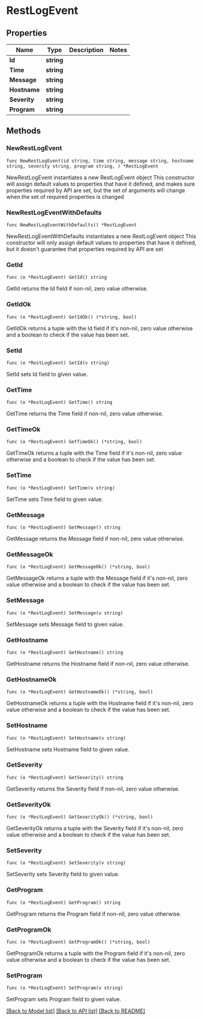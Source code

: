 # RestLogEvent

## Properties

Name | Type | Description | Notes
------------ | ------------- | ------------- | -------------
**Id** | **string** |  | 
**Time** | **string** |  | 
**Message** | **string** |  | 
**Hostname** | **string** |  | 
**Severity** | **string** |  | 
**Program** | **string** |  | 

## Methods

### NewRestLogEvent

`func NewRestLogEvent(id string, time string, message string, hostname string, severity string, program string, ) *RestLogEvent`

NewRestLogEvent instantiates a new RestLogEvent object
This constructor will assign default values to properties that have it defined,
and makes sure properties required by API are set, but the set of arguments
will change when the set of required properties is changed

### NewRestLogEventWithDefaults

`func NewRestLogEventWithDefaults() *RestLogEvent`

NewRestLogEventWithDefaults instantiates a new RestLogEvent object
This constructor will only assign default values to properties that have it defined,
but it doesn't guarantee that properties required by API are set

### GetId

`func (o *RestLogEvent) GetId() string`

GetId returns the Id field if non-nil, zero value otherwise.

### GetIdOk

`func (o *RestLogEvent) GetIdOk() (*string, bool)`

GetIdOk returns a tuple with the Id field if it's non-nil, zero value otherwise
and a boolean to check if the value has been set.

### SetId

`func (o *RestLogEvent) SetId(v string)`

SetId sets Id field to given value.


### GetTime

`func (o *RestLogEvent) GetTime() string`

GetTime returns the Time field if non-nil, zero value otherwise.

### GetTimeOk

`func (o *RestLogEvent) GetTimeOk() (*string, bool)`

GetTimeOk returns a tuple with the Time field if it's non-nil, zero value otherwise
and a boolean to check if the value has been set.

### SetTime

`func (o *RestLogEvent) SetTime(v string)`

SetTime sets Time field to given value.


### GetMessage

`func (o *RestLogEvent) GetMessage() string`

GetMessage returns the Message field if non-nil, zero value otherwise.

### GetMessageOk

`func (o *RestLogEvent) GetMessageOk() (*string, bool)`

GetMessageOk returns a tuple with the Message field if it's non-nil, zero value otherwise
and a boolean to check if the value has been set.

### SetMessage

`func (o *RestLogEvent) SetMessage(v string)`

SetMessage sets Message field to given value.


### GetHostname

`func (o *RestLogEvent) GetHostname() string`

GetHostname returns the Hostname field if non-nil, zero value otherwise.

### GetHostnameOk

`func (o *RestLogEvent) GetHostnameOk() (*string, bool)`

GetHostnameOk returns a tuple with the Hostname field if it's non-nil, zero value otherwise
and a boolean to check if the value has been set.

### SetHostname

`func (o *RestLogEvent) SetHostname(v string)`

SetHostname sets Hostname field to given value.


### GetSeverity

`func (o *RestLogEvent) GetSeverity() string`

GetSeverity returns the Severity field if non-nil, zero value otherwise.

### GetSeverityOk

`func (o *RestLogEvent) GetSeverityOk() (*string, bool)`

GetSeverityOk returns a tuple with the Severity field if it's non-nil, zero value otherwise
and a boolean to check if the value has been set.

### SetSeverity

`func (o *RestLogEvent) SetSeverity(v string)`

SetSeverity sets Severity field to given value.


### GetProgram

`func (o *RestLogEvent) GetProgram() string`

GetProgram returns the Program field if non-nil, zero value otherwise.

### GetProgramOk

`func (o *RestLogEvent) GetProgramOk() (*string, bool)`

GetProgramOk returns a tuple with the Program field if it's non-nil, zero value otherwise
and a boolean to check if the value has been set.

### SetProgram

`func (o *RestLogEvent) SetProgram(v string)`

SetProgram sets Program field to given value.



[[Back to Model list]](../README.md#documentation-for-models) [[Back to API list]](../README.md#documentation-for-api-endpoints) [[Back to README]](../README.md)



